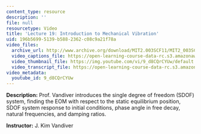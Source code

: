 ```yaml
---
content_type: resource
description: ''
file: null
resourcetype: Video
title: 'Lecture 19: Introduction to Mechanical Vibration'
uid: 196b5699-5139-b588-2362-c08c9a21f78a
video_files:
  archive_url: http://www.archive.org/download/MIT2.003SCF11/MIT2_003SCF11_lec19_300k.mp4
  video_captions_file: https://open-learning-course-data-rc.s3.amazonaws.com/2-003sc-engineering-dynamics-fall-2011/92fe8696c4e85042a4379b904837ca7c_9_d8CQrCYUw.vtt
  video_thumbnail_file: https://img.youtube.com/vi/9_d8CQrCYUw/default.jpg
  video_transcript_file: https://open-learning-course-data-rc.s3.amazonaws.com/2-003sc-engineering-dynamics-fall-2011/92522b7248b7b8105df0136d1db9d8cf_9_d8CQrCYUw.pdf
video_metadata:
  youtube_id: 9_d8CQrCYUw
---
```


**Description:** Prof. Vandiver introduces the single degree of freedom (SDOF) system, finding the EOM with respect to the static equilibrium position, SDOF system response to initial conditions, phase angle in free decay, natural frequencies, and damping ratios.

**Instructor:** J. Kim Vandiver